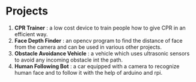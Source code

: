 # Projects
1. **CPR Trainer** : a low cost device to train people how to give CPR in an efficient way.
2. **Face Depth Finder** : an opencv program to find the distance of face from the camera and can be used in various other projects.
3. **Obstacle Avoidance Vehicle** : a vehicle which uses ultrasonic sensors to avoid any incoming obstacle int the path.
4. **Human Following Bot** : a car equipped with a camera to recognize human face and to follow it with the help of arduino and rpi.
